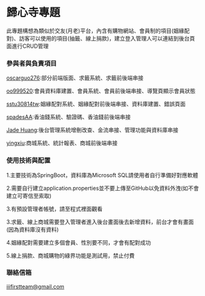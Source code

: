 # 歸心寺專題

此專題構想為類似於交友(月老)平台，內含有購物網站、會員制的項目(姻緣配對)、訪客可以使用的項目(抽籤、線上捐款)，建立登入管理人可以連結到後台頁面進行CRUD管理

### 參與者與負責項目

[oscarguo276](https://github.com/oscarguo276):部分前端版面、求籤系統、求籤前後端串接

[oo999520](https://github.com/oo999520):會員資料庫建置、會員系統、會員前後端串接、導覽頁顯示會員狀態

[sstu30814tw](https://github.com/sstu30814tw):姻緣配對系統、姻緣配對前後端串接、資料庫建置、錯誤頁面

[spadesAA](https://github.com/spadesAA):香油錢系統、驗證碼、香油錢前後端串接

[Jade Huang](https://github.com/Jadeyuting):後台管理系統增刪改查、金流串接、管理功能與資料庫串接

[yingxiu](https://github.com/yingxiu):商城系統、統計報表、商城前後端串接


### 使用技術與配置

1.主要技術為SpringBoot，資料庫為Microsoft SQL請使用者自行準備好對應軟體

2.需要自行建立application.properties並不要上傳至GitHub以免資料外洩(如不會建立可寄信至索取)

3.有預設管理者帳號，請至程式裡面觀看

3.求籤、線上商城需要登入管理者進入後台畫面後去新增資料，前台才會有畫面(因為資料庫沒有資料)

4.姻緣配對需要建立多個會員、性別要不同，才會有配對成功

5.線上捐款、商城購物的綠界功能是測試用，禁止付費

### 聯絡信箱

iiifirstteam@gmail.com
